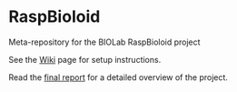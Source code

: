 # RaspBioloid

Meta-repository for the BIOLab RaspBioloid project

See the [Wiki](https://github.com/roncapat/RaspBioloid/wiki) page for setup instructions.

Read the [final report](raspbioloid-thesis-report.pdf) for a detailed overview of the project.

